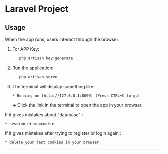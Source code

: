 ﻿# Laravel Project
## Usage

When the app runs, users interact through the browser:

1. For APP Key:
   ```bash
      php artisan key:generate
   ```
2. Run the application:
   ```bash
      php artisan serve
   ```

3. The terminal will display something like:
   ```
   * Running on (http://127.0.0.1:8000) (Press CTRL+C to go)
   ```
   ➜ Click the link in the terminal to open the app in your browser.

If it gives mistakes about "database" :
   ```
   * session_drive=cookie
   ```
If it gives mistakes after trying to register or login again :
   ```
   * delete your last cookies in your browser.
   ```

---


